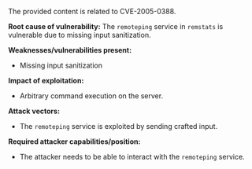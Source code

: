 The provided content is related to CVE-2005-0388.

**Root cause of vulnerability:**
The `remoteping` service in `remstats` is vulnerable due to missing input sanitization.

**Weaknesses/vulnerabilities present:**
- Missing input sanitization

**Impact of exploitation:**
- Arbitrary command execution on the server.

**Attack vectors:**
- The `remoteping` service is exploited by sending crafted input.

**Required attacker capabilities/position:**
- The attacker needs to be able to interact with the `remoteping` service.